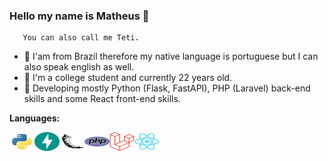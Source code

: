 ### Hello my name is Matheus 👋
       You can also call me Teti.
       
- 💬 I'am from Brazil therefore my native language is portuguese but I can also speak english as well.
- 🏫 I'm a college student and currently 22 years old.
- 👯 Developing mostly Python (Flask, FastAPI), PHP (Laravel) back-end skills and some React front-end skills.

**Languages:**  

<img align="center" alt="Rafa-Python" height="30" width="40" src="https://raw.githubusercontent.com/devicons/devicon/master/icons/python/python-original.svg"><img align="center" alt="Rafa-React" height="30" width="40" src="https://raw.githubusercontent.com/devicons/devicon/master/icons/fastapi/fastapi-original.svg"><img align="center" alt="Rafa-React" height="30" width="40" src="https://raw.githubusercontent.com/devicons/devicon/master/icons/flask/flask-original.svg"><img align="center" alt="Rafa-React" height="30" width="40" src="https://raw.githubusercontent.com/devicons/devicon/master/icons/php/php-original.svg"><img align="center" alt="Rafa-React" height="30" width="40" src="https://raw.githubusercontent.com/devicons/devicon/master/icons/laravel/laravel-original.svg"><img align="center" alt="Rafa-React" height="30" width="40" src="https://raw.githubusercontent.com/devicons/devicon/master/icons/react/react-original.svg">
